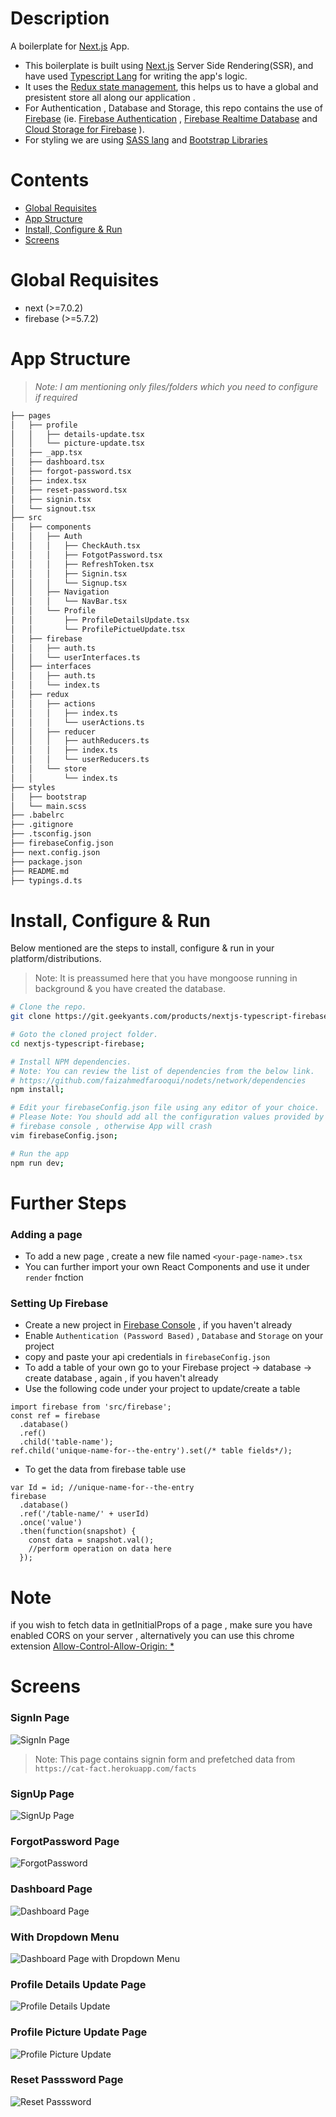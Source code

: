# Description

A boilerplate for [Next.js](https://nextjs.org/) App.

- This boilerplate is built using [Next.js](https://nextjs.org/) Server Side Rendering(SSR), and have used [Typescript Lang](https://www.typescriptlang.org/) for writing the app's logic.
- It uses the [Redux state management](https://redux.js.org/), this helps us to have a global and presistent store all along our application .
- For Authentication , Database and Storage, this repo contains the use of [Firebase](https://firebase.google.com/) (ie. [Firebase Authentication](https://firebase.google.com/products/auth/) , [Firebase Realtime Database](https://firebase.google.com/products/realtime-database/) and [Cloud Storage for Firebase](https://firebase.google.com/products/storage/) ).
- For styling we are using [SASS lang](https://sass-lang.com/) and [Bootstrap Libraries](https://getbootstrap.com/)

# Contents

- [Global Requisites](#global-requisites)
- [App Structure](#app-structure)
- [Install, Configure & Run](#install-configure--run)
- [Screens](#screens)

# Global Requisites

- next (>=7.0.2)
- firebase (>=5.7.2)

# App Structure

> _Note: I am mentioning only files/folders which you need to configure if required_

```bash
├── pages
│   ├── profile
│   │   ├── details-update.tsx
│   │   └── picture-update.tsx
│   ├── _app.tsx
│   ├── dashboard.tsx
│   ├── forgot-password.tsx
│   ├── index.tsx
│   ├── reset-password.tsx
│   ├── signin.tsx
│   └── signout.tsx
├── src
│   ├── components
│   │   ├── Auth
│   │   │   ├── CheckAuth.tsx
│   │   │   ├── FotgotPassword.tsx
│   │   │   ├── RefreshToken.tsx
│   │   │   ├── Signin.tsx
│   │   │   └── Signup.tsx
│   │   ├── Navigation
│   │   │   └── NavBar.tsx
│   │   └── Profile
│   │       ├── ProfileDetailsUpdate.tsx
│   │       └── ProfilePictueUpdate.tsx
│   ├── firebase
│   │   ├── auth.ts
│   │   └── userInterfaces.ts
│   ├── interfaces
│   │   ├── auth.ts
│   │   └── index.ts
│   ├── redux
│   │   ├── actions
│   │   │   ├── index.ts
│   │   │   └── userActions.ts
│   │   ├── reducer
│   │   │   ├── authReducers.ts
│   │   │   ├── index.ts
│   │   │   └── userReducers.ts
│   │   └── store
│   │       └── index.ts
├── styles
│   ├── bootstrap
│   └── main.scss
├── .babelrc
├── .gitignore
├── .tsconfig.json
├── firebaseConfig.json
├── next.config.json
├── package.json
├── README.md
├── typings.d.ts
```

# Install, Configure & Run

Below mentioned are the steps to install, configure & run in your platform/distributions.

> Note: It is preassumed here that you have mongoose running in background & you have created the database.

```bash
# Clone the repo.
git clone https://git.geekyants.com/products/nextjs-typescript-firebase;

# Goto the cloned project folder.
cd nextjs-typescript-firebase;

# Install NPM dependencies.
# Note: You can review the list of dependencies from the below link.
# https://github.com/faizahmedfarooqui/nodets/network/dependencies
npm install;

# Edit your firebaseConfig.json file using any editor of your choice.
# Please Note: You should add all the configuration values provided by
# firebase console , otherwise App will crash
vim firebaseConfig.json;

# Run the app
npm run dev;
```

# Further Steps

### Adding a page

- To add a new page , create a new file named `<your-page-name>.tsx`
- You can further import your own React Components and use it under `render` fnction

### Setting Up Firebase

- Create a new project in [Firebase Console](https://console.firebase.google.com/) ,
  if you haven't already
- Enable `Authentication (Password Based)` , `Database` and `Storage` on your project
- copy and paste your api credentials in `firebaseConfig.json`
- To add a table of your own go to your Firebase project -> database -> create database , again ,
  if you haven't already
- Use the following code under your project to update/create a table

```tsx
import firebase from 'src/firebase';
const ref = firebase
  .database()
  .ref()
  .child('table-name');
ref.child('unique-name-for--the-entry').set(/* table fields*/);
```

- To get the data from firebase table use

```tsx
var Id = id; //unique-name-for--the-entry
firebase
  .database()
  .ref('/table-name/' + userId)
  .once('value')
  .then(function(snapshot) {
    const data = snapshot.val();
    //perform operation on data here
  });
```

# Note

if you wish to fetch data in getInitialProps of a page , make sure you have enabled CORS on your
server , alternatively you can use this chrome extension
[Allow-Control-Allow-Origin: \*](https://chrome.google.com/webstore/detail/allow-control-allow-origi/nlfbmbojpeacfghkpbjhddihlkkiljbi?hl=en)

# Screens

### SignIn Page

![SignIn Page](/screens/Signin.png)

> Note: This page contains signin form and prefetched data from `https://cat-fact.herokuapp.com/facts`

### SignUp Page

![SignUp Page](/screens/Signup.png)

### ForgotPassword Page

![ForgotPassword](/screens/ForgotPassword.png)

### Dashboard Page

![Dashboard Page](/screens/Dashboard.png)

### With Dropdown Menu

![Dashboard Page with Dropdown Menu](/screens/DashboardWithDropdown.png)

### Profile Details Update Page

![Profile Details Update](/screens/ProfileDetailsUpdate.png)

### Profile Picture Update Page

![Profile Picture Update](/screens/ProfilePictureUpdate.png)

### Reset Passsword Page

![Reset Passsword](/screens/ResetPassword.png)
